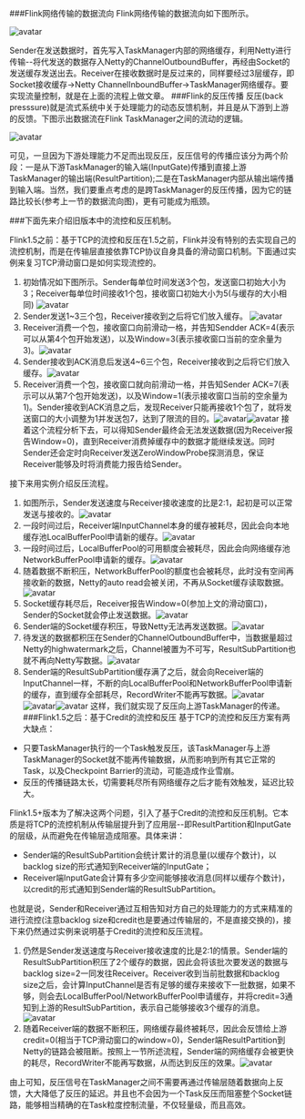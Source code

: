 ###Flink网络传输的数据流向
Flink网络传输的数据流向如下图所示。

![avatar](picture/Flink流量控制与反压机制总结/1.png)

Sender在发送数据时，首先写入TaskManager内部的网络缓存，利用Netty进行传输--将代发送的数据存入Netty的ChannelOutboundBuffer，再经由Socket的发送缓存发送出去。Receiver在接收数据时是反过来的，同样要经过3层缓存，即Socket接收缓存->Netty ChannelInboundBuffer->TaskManager网络缓存。要实现流量控制，就是在上面的流程上做文章。
###Flink的反压传播
反压(back presssure)就是流式系统中关于处理能力的动态反馈机制，并且是从下游到上游的反馈。下图示出数据流在Flink TaskManager之间的流动的逻辑。

![avatar](picture/Flink流量控制与反压机制总结/2.png)

可见，一旦因为下游处理能力不足而出现反压，反压信号的传播应该分为两个阶段：一是从下游TaskManager的输入端(InputGate)传播到直接上游TaskManager的输出端(ResultPartition);二是在TaskManager内部从输出端传播到输入端。当然，我们要重点考虑的是跨TaskManager的反压传播，因为它的链路比较长(参考上一节的数据流向图)，更有可能成为瓶颈。

###下面先来介绍旧版本中的流控和反压机制。

Flink1.5之前：基于TCP的流控和反压在1.5之前，Flink并没有特别的去实现自己的流控机制，而是在传输层直接依靠TCP协议自身具备的滑动窗口机制。下面通过实例来复习TCP滑动窗口是如何实现流控的。

1. 初始情况如下图所示。Sender每单位时间发送3个包，发送窗口初始大小为3；Receiver每单位时间接收1个包，接收窗口初始大小为5(与缓存的大小相同)
![avatar](picture/Flink流量控制与反压机制总结/3.png)
2. Sender发送1~3三个包，Receiver接收到之后将它们放入缓存。
![avatar](picture/Flink流量控制与反压机制总结/4.png)
3. Receiver消费一个包，接收窗口向前滑动一格，并告知Sendder ACK=4(表示可以从第4个包开始发送)，以及Window=3(表示接收窗口当前的空余量为3)。![avatar](picture/Flink流量控制与反压机制总结/5.png)
4. Sender接收到ACK消息后发送4~6三个包，Receiver接收到之后将它们放入缓存。![avatar](picture/Flink流量控制与反压机制总结/6.png)
5. Receiver消费一个包，接收窗口就向前滑动一格，并告知Sender ACK=7(表示可以从第7个包开始发送)，以及Window=1(表示接收窗口当前的空余量为1)。Sender接收到ACK消息之后，发现Receiver只能再接收1个包了，就将发送窗口的大小调整为1并发送包7，达到了限流的目的。![avatar](picture/Flink流量控制与反压机制总结/7.png)![avatar](picture/Flink流量控制与反压机制总结/8.png)
接着这个流程分析下去，可以得知Sender最终会无法发送数据(因为Receiver报告Window=0)，直到Receiver消费掉缓存中的数据才能继续发送。同时Sender还会定时向Receiver发送ZeroWindowProbe探测消息，保证Receiver能够及时将消费能力报告给Sender。

接下来用实例介绍反压流程。
1. 如图所示，Sender发送速度与Receiver接收速度的比是2:1，起初是可以正常发送与接收的。![avatar](picture/Flink流量控制与反压机制总结/9.png)
2. 一段时间过后，Receiver端InputChannel本身的缓存被耗尽，因此会向本地缓存池LocalBufferPool申请新的缓存。![avatar](picture/Flink流量控制与反压机制总结/10.png)
3. 一段时间过后，LocalBufferPool的可用额度会被耗尽，因此会向网络缓存池NetworkBufferPool申请新的缓存。![avatar](picture/Flink流量控制与反压机制总结/11.png)
4. 随着数据不断积压，NetworkBufferPool的额度也会被耗尽，此时没有空间再接收新的数据，Netty的auto read会被关闭，不再从Socket缓存读取数据。![avatar](picture/Flink流量控制与反压机制总结/12.png)
5. Socket缓存耗尽后，Receiver报告Window=0(参加上文的滑动窗口)，Sender的Socket就会停止发送数据。![avatar](picture/Flink流量控制与反压机制总结/13.png)
6. Sender端的Socket缓存积压，导致Netty无法再发送数据。![avatar](picture/Flink流量控制与反压机制总结/14.png)
7. 待发送的数据都积压在Sender的ChannelOutboundBuffer中，当数据量超过Netty的highwatermark之后，Channel被置为不可写，ResultSubPartition也就不再向Netty写数据。![avatar](picture/Flink流量控制与反压机制总结/15.png)
8. Sender端的ResultSubPartition缓存满了之后，就会向Receiver端的InputChannel一样，不断的向LocalBufferPool和NetworkBufferPool申请新的缓存，直到缓存全部耗尽，RecordWriter不能再写数据。![avatar](picture/Flink流量控制与反压机制总结/16.png)![avatar](picture/Flink流量控制与反压机制总结/17.png)![avatar](picture/Flink流量控制与反压机制总结/18.png)
这样，我们就实现了反压向上游TaskManager的传递。
###Flink1.5之后：基于Credit的流控和反压
基于TCP的流控和反压方案有两大缺点：
- 只要TaskManager执行的一个Task触发反压，该TaskManager与上游TaskManager的Socket就不能再传输数据，从而影响到所有其它正常的Task，以及Checkpoint Barrier的流动，可能造成作业雪崩。
- 反压的传播链路太长，切需要耗尽所有网络缓存之后才能有效触发，延迟比较大。

Flink1.5+版本为了解决这两个问题，引入了基于Credit的流控和反压机制。它本质是将TCP的流控机制从传输层提升到了应用层--即ResultPartition和InputGate的层级，从而避免在传输层造成阻塞。具体来讲：
- Sender端的ResultSubPartition会统计累计的消息量(以缓存个数计)，以backlog size的形式通知到Receiver端的InputGate；
- Receiver端InputGate会计算有多少空间能够接收消息(同样以缓存个数计)，以credit的形式通知到Sender端的ResultSubPartition。

也就是说，Sender和Receiver通过互相告知对方自己的处理能力的方式来精准的进行流控(注意backlog size和credit也是要通过传输层的，不是直接交换的)，接下来仍然通过实例来说明基于Credit的流控和反压流程。
1. 仍然是Sender发送速度与Receiver接收速度的比是2:1的情景。Sender端的ResultSubPartition积压了2个缓存的数据，因此会将该批次要发送的数据与backlog size=2一同发往Receiver。Receiver收到当前批数据和backlog size之后，会计算InputChannel是否有足够的缓存来接收下一批数据，如果不够，则会去LocalBufferPool/NetworkBufferPool申请缓存，并将credit=3通知到上游的ResultSubPartition，表示自己能够接收3个缓存的消息。![avatar](picture/Flink流量控制与反压机制总结/19.png)
2. 随着Receiver端的数据不断积压，网络缓存最终被耗尽，因此会反馈给上游credit=0(相当于TCP滑动窗口的window=0)，Sender端ResultPartition到Netty的链路会被阻断。按照上一节所述流程，Sender端的网络缓存会被更快的耗尽，RecordWriter不能再写数据，从而达到反压的效果。![avatar](picture/Flink流量控制与反压机制总结/20.png)

由上可知，反压信号在TaskManager之间不需要再通过传输层随着数据向上反馈，大大降低了反压的延迟。并且也不会因为一个Task反压而阻塞整个Socket链路，能够相当精确的在Task粒度控制流量，不仅轻量级，而且高效。

